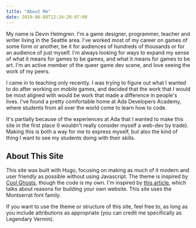 ```yaml
---
title: "About Me"
date: 2019-06-08T12:24:28-07:00
---
```


My name is Devin Helmgren. I'm a game designer, programmer, teacher and writer living in the Seattle area. I've worked most of my career on games of some form or another, be it for audiences of hundreds of thousands or for an audience of just myself. I'm always looking for ways to expand my sense of what it means for games to be games, and what it means for games to be art. I'm an active member of the queer game dev scene, and love seeing the work of my peers.

I came in to teaching only recently. I was trying to figure out what I wanted to do after working on mobile games, and decided that the work that I would be most aligned with would be work that made a difference in people's lives. I've found a pretty comfortable home at Ada Developers Academy, where students from all over the world come to learn how to code.

It's partially because of the experiences at Ada that I wanted to make this site in the first place (I wouldn't really consider myself a web-dev by trade). Making this is both a way for me to express myself, but also the kind of thing I want to see my students doing with their skills.

## About This Site

This site was built with Hugo, focusing on making as much of it modern and user friendly as possible without using Javascript. The theme is inspired by [Cool Ghosts](https://coolghosts.net), though the code is my own. I'm inspired by [this article](https://matthiasott.com/articles/into-the-personal-website-verse), which talks about reasons for building your own website. This site uses the Montserrat font family.

If you want to use the theme or structure of this site, feel free to, as long as you include attributions as appropriate (you can credit me specifically as Legendary Vermin).